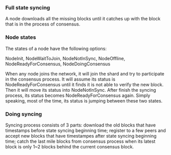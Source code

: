 ### Full state syncing
A node downloads all the missing blocks until it catches up with the block that is in the process of consensus.

### Node states
The states of a node have the following options:

NodeInit, NodeWaitToJoin, NodeNotInSync, NodeOffline, NodeReadyForConsensus, NodeDoingConsensus

When any node joins the network, it will join the shard and try to participate in the consensus process. It will assume its status is NodeReadyForConsensus until it finds it is not able to verify the new block. Then it will move its status into NodeNotInSync. After finish the syncing process, its status becomes NodeReadyForConsensus again. Simply speaking, most of the time, its status is jumping between these two states.

### Doing syncing
Syncing process consists of 3 parts: download the old blocks that have timestamps before state syncing beginning time; register to a few peers and accept new blocks that have timestampes after state syncing beginning time; catch the last mile blocks from consensus process when its latest block is only 1~2 blocks behind the current consensus block.
